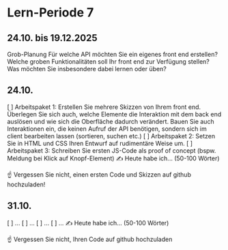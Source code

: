 # Lern-Periode 7
## 24.10. bis 19.12.2025

Grob-Planung
Für welche API möchten Sie ein eigenes front end erstellen?
Welche groben Funktionalitäten soll Ihr front end zur Verfügung stellen?
Was möchten Sie insbesondere dabei lernen oder üben?
## 24.10.
[ ] Arbeitspaket 1: Erstellen Sie mehrere Skizzen von Ihrem front end. Überlegen Sie sich auch, welche Elemente die Interaktion mit dem back end auslösen und wie sich die Oberfläche dadurch verändert. Bauen Sie auch Interaktionen ein, die keinen Aufruf der API benötigen, sondern sich im client bearbeiten lassen (sortieren, suchen etc.)
[ ] Arbeitspaket 2: Setzen Sie in HTML und CSS Ihren Entwurf auf rudimentäre Weise um.
[ ] Arbeitspaket 3: Schreiben Sie ersten JS-Code als proof of concept (bspw. Meldung bei Klick auf Knopf-Element)
✍️ Heute habe ich... (50-100 Wörter)

☝️ Vergessen Sie nicht, einen ersten Code und Skizzen auf github hochzuladen!

## 31.10.
[ ] ...
[ ] ...
[ ] ...
[ ] ...
✍️ Heute habe ich... (50-100 Wörter)

☝️ Vergessen Sie nicht, Ihren Code auf github hochzuladen
